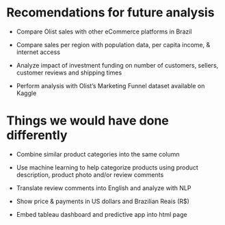 # Recomendations for future analysis


* Compare Olist sales with other eCommerce platforms in Brazil


* Compare sales per region with population data, per capita income, & internet access


* Analyze impact of investment funding on number of customers, sellers, customer reviews and shipping times


* Perform analysis with Olist’s Marketing Funnel dataset available on Kaggle


# Things we would have done differently 


* Combine similar product categories into the same column


* Use machine learning to help categorize products using product description, product photo and/or review comments


* Translate review comments into English and analyze with NLP


* Show price & payments in US dollars and Brazilian Reais (R$)


* Embed tableau dashboard and predictive app into html page
